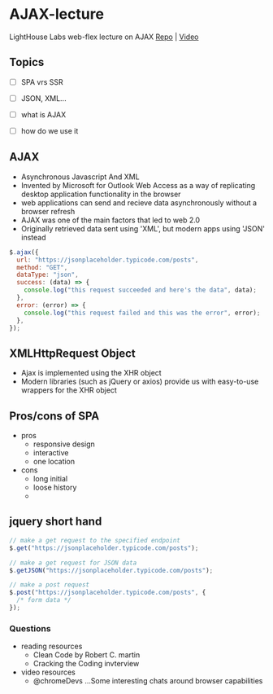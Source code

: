 # AJAX-lecture
LightHouse Labs web-flex lecture  on AJAX
[Repo](https://github.com/ermurray/AJAX-lecture/tree/july10-w9) | [Video](https://vimeo.com/861484797/89b17c3cff?share=copy)

## Topics
- [ ] SPA vrs SSR
- [ ] JSON, XML...
- [ ] what is AJAX
- [ ] how do we use it


## AJAX
- Asynchronous Javascript And XML
- Invented by Microsoft for Outlook Web Access as a way of replicating desktop application functionality in the browser
- web applications can send and recieve data asynchronously without a browser refresh
- AJAX was one of the main factors that led to web 2.0
- Originally retrieved data sent using 'XML', but modern apps using 'JSON' instead
```javaScript
$.ajax({
  url: "https://jsonplaceholder.typicode.com/posts",
  method: "GET",
  dataType: "json",
  success: (data) => {
    console.log("this request succeeded and here's the data", data);
  },
  error: (error) => {
    console.log("this request failed and this was the error", error);
  },
});
```

## XMLHttpRequest Object
- Ajax is implemented using the XHR object
- Modern libraries (such as jQuery or axios) provide us with easy-to-use wrappers for the XHR object

## Pros/cons of SPA
- pros
  - responsive design
  - interactive
  - one location
- cons
  - long initial
  - loose history
  - 

## jquery short hand
```javaScript
// make a get request to the specified endpoint
$.get("https://jsonplaceholder.typicode.com/posts");

// make a get request for JSON data
$.getJSON("https://jsonplaceholder.typicode.com/posts");

// make a post request
$.post("https://jsonplaceholder.typicode.com/posts", {
  /* form data */
});
```
### Questions
- reading resources
  - Clean Code by Robert C. martin
  - Cracking the Coding invterview
- video resources
  - @chromeDevs ...Some interesting chats around browser capabilities